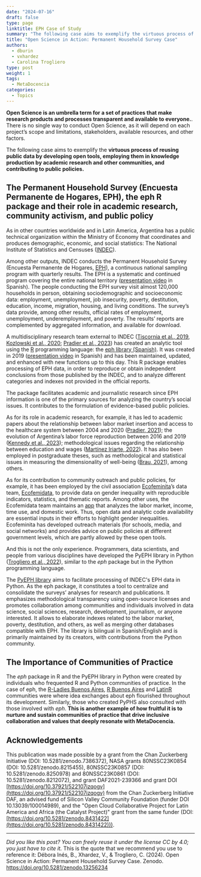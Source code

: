 ```yaml
---
date: "2024-07-16"
draft: false
type: page
linktitle: EPH Case of Study
summary: "The following case aims to exemplify the virtuous process of reusing public data by developing open tools."
title: "Open Science in Action: Permanent Household Survey Case"
authors:
  - dburin
  - vxhardez
  - Carolina Trogliero
type: post
weight: 1
tags: 
  - MetaDocencia 
categories:
  - Topics
---
```


**Open Science is an umbrella term for a set of practices that make research products and processes transparent and available to everyone.**. There is no single way to conduct Open Science, as it will depend on each project’s scope and limitations, stakeholders, available resources, and other factors.

The following case aims to exemplify the **virtuous process of reusing public data by developing open tools, employing them in knowledge production by academic research and other communities, and contributing to public policies.**

## The Permanent Household Survey (Encuesta Permanente de Hogares, EPH), the eph R package and their role in academic research, community activism, and public policy

As in other countries worldwide and in Latin America, Argentina has a public technical organization within the Ministry of Economy that coordinates and produces demographic, economic, and social statistics: The National Institute of Statistics and Censuses ([INDEC](https://www.indec.gob.ar/indec/web/Institucional-Indec-QuienesSomosEng)).

Among other outputs, INDEC conducts the Permanent Household Survey (Encuesta Permanente de Hogares, [EPH](https://www.indec.gob.ar/indec/web/Institucional-Indec-QuienesSomosEng)), a continuous national sampling  program with quarterly results. The EPH is a systematic and continued program covering the entire national territory ([presentation video](https://www.youtube.com/watch?v=FpLA775mlxw) in Spanish). The people conducting the EPH survey visit almost 120,000 households in person, obtaining sociodemographic and socioeconomic data: employment, unemployment, job insecurity, poverty, destitution, education, income, migration, housing, and living conditions. The survey’s data provide, among other results, official rates of employment, unemployment, underemployment, and poverty. The results’ reports are complemented by aggregated information, and available for download.

A multidisciplinary research team external to INDEC ([Tiscornia et al., 2019](https://zenodo.org/records/3462678), [Kozlowski et al., 2020](https://zenodo.org/records/3720104); [Pradier et al., 2023](https://zenodo.org/records/8352221)) has created an analytic tool using the [R](https://cran.r-project.org/web/packages/eph/eph.pdf) programming language: the [eph library (Spanish)](https://ropensci.github.io/eph/index.html). It was created in 2019 ([presentation video](https://www.youtube.com/watch?v=WxtiAOeGBi8) in Spanish) and has been maintained, updated, and enhanced with new functions up to this day. This R package enables processing of EPH data, in order to reproduce  or obtain independent conclusions from those published by the INDEC, and to analyze different categories and indexes not provided in the official reports.

The package facilitates academic and journalistic research since EPH information is one of the primary sources for analyzing the country’s social issues. It contributes to the formulation of evidence-based public policies.

As for its role in academic research, for example, it has led to academic papers about the relationship between labor market insertion and access to the healthcare system between 2004 and 2020 ([Pradier, 2021](http://www.scielo.org.ar/scielo.php?pid=S2545-77562021000100090&script=sci_abstract&tlng=en)); the evolution of Argentina’s labor force reproduction between 2016 and 2019 ([Kennedy et al., 2023](http://www.scielo.org.ar/scielo.php?pid=S1852-16062023000200208&script=sci_abstract&tlng=en)); methodological issues regarding the relationship between education and wages ([Martínez Iriarte, 2022](http://www.scielo.org.ar/scielo.php?script=sci_abstract&pid=S2525-12952022000100005&lng=es&nrm=iso&tlng=en)). It has also been employed in postgraduate theses, such as methodological and statistical issues in measuring the dimensionality of well-being ([Brau, 2021](http://hdl.handle.net/10908/22978)), among others.

As for its contribution to community outreach and public policies, for example, it has been employed by the civil association [Ecofeminita](https://ecofeminita.com/?v=5b61a1b298a0)’s data team, [Ecofemidata](https://ecofeminita.com/ecofemidata/?v=5b61a1b298a0), to provide data on gender inequality with reproducible indicators, statistics, and thematic reports. Among other uses, the Ecofemidata team maintains an [app](https://ecofeminita.com/app-ecofemidata/?v=5b61a1b298a0) that analyzes the labor market, income, time use, and domestic work. Thus, open data and analytic code availability are essential inputs in their efforts to highlight gender inequalities. Ecofeminita has developed outreach materials (for schools, media, and social networks) and provides advice on public policies at different government levels, which are partly allowed by these open tools.

And this is not the only experience. Programmers, data scientists, and people from various disciplines have developed the PyEPH library in Python ([Trogliero et al., 2022](https://zenodo.org/records/6727908)), similar to the *eph* package but in the Python programming language. 

The [PyEPH library](https://pyeph.readthedocs.io/es/latest/) aims to facilitate processing of INDEC's EPH data in Python. As the eph package, it constitutes a tool to centralize and consolidate the surveys’ analyses for research and publications. It emphasizes methodological transparency using open-source licenses and promotes collaboration among communities and individuals involved in data science, social sciences, research, development, journalism, or anyone interested. It allows to elaborate indexes related to the labor market, poverty, destitution, and others, as well as merging other databases compatible with EPH. The library is bilingual in Spanish/English and is primarily maintained by its creators, with contributions from the Python community.

## The Importance of Communities of Practice
The *eph* package in R and the PyEPH library in Python were created by individuals who frequented R and Python communities of practice. In the case of eph, the [R-Ladies Buenos Aires](https://rladiesba.netlify.app/), [R Buenos Aires](https://renbaires.github.io/) and [LatinR](https://latin-r.com/) communities were where idea exchanges about eph flourished throughout its development. Similarly, those who created PyPHS also consulted with those involved with *eph*. **This is another example of how fruitful it is to nurture and sustain communities of practice that drive inclusive collaboration and values that deeply resonate with MetaDocencia.**

## Acknowledgements
This publication was made possible by a grant from the Chan Zuckerberg Initiative (DOI: 10.5281/zenodo.7386372), NASA grants 80NSSC23K0854 (DOI: 10.5281/zenodo.8215455), 80NSSC23K0857 (DOI: 10.5281/zenodo.8250978) and 80NSSC23K0861 (DOI: 10.5281/zenodo.8212072), and grant DAF2021-239366 and grant DOI [https://doi.org/10.37921/522107izqogv](https://doi.org/10.37921/522107izqogv) from the Chan Zuckerberg Initiative DAF, an advised fund of Silicon Valley Community Foundation (funder DOI 10.13039/100014989), and the "Open Cloud Collaborative Project for Latin America and Africa (the Catalyst Project)" grant from the same funder (DOI: [https://doi.org/10.5281/zenodo.8431422](https://doi.org/10.5281/zenodo.8431422))).

---

*Did you like this post? You can freely reuse it under the license CC by 4.0; you just have to cite it.* 
This is the quote that we recommend you use to reference it:
Débora Inés, B., Xhardez, V., & Trogliero, C. (2024). Open Science in Action: Permanent Household Survey Case. Zenodo. https://doi.org/10.5281/zenodo.13256234
